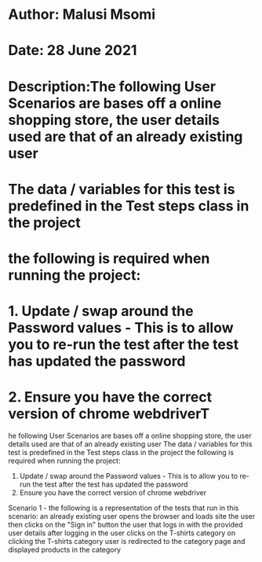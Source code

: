 # Author: Malusi Msomi
  # Date: 28 June 2021
  # Description:The following User Scenarios are bases off a online shopping store, the user details used are that of an already existing user
  #    The data / variables for this test is predefined in the Test steps class in the project
  #    the following is required when running the project:
  #    1. Update / swap around the Password values - This is to allow you to re-run the test after the test has updated the password
  #    2. Ensure you have the correct version of chrome webdriverT

he following User Scenarios are bases off a online shopping store, the user details used are that of an already existing user
The data / variables for this test is predefined in the Test steps class in the project
the following is required when running the project:
1. Update / swap around the Password values - This is to allow you to re-run the test after the test has updated the password
2. Ensure you have the correct version of chrome webdriver

Scenario 1 - the following is a representation of the tests that run in this scenario:
an already existing user opens the browser and loads site
the user then clicks on the "Sign in" button
the user that logs in with the  provided user details
after logging in the user clicks on the T-shirts category
on clicking the T-shirts category user is redirected to the category page and displayed products in the category
